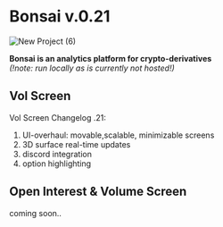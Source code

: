 

# Bonsai v.0.21
![New Project (6)](https://github.com/user-attachments/assets/1a24fce2-f24e-4104-97d4-4a5a3eedbfa0)

**Bonsai is an analytics platform for crypto-derivatives <br />**
_(!note: run locally as is currently not hosted!)<br />_


## Vol Screen

Vol Screen Changelog .21:<br />
<ol>
  <li>UI-overhaul: movable,scalable, minimizable screens</li>
  <li>3D surface real-time updates</li>
  <li>discord integration</li>
  <li>option highlighting</li>
</ol>





## Open Interest & Volume Screen  <br />
coming soon..






